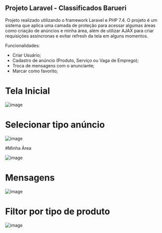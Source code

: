 ## Projeto Laravel - Classificados Barueri

Projeto realizado utilizando o framework Laravel e PHP 7.4. O projeto é um sistema que aplica uma camada de proteção para acessar algumas áreas como criação de anúncios e minha área, além de utilizar AJAX para criar requisições assíncronas e evitar refresh da tela em alguns momentos.

Funcionalidades:
- Criar Usuário;
- Cadastro de anúncio (Produto, Serviço ou Vaga de Emprego);
- Troca de mensagens com o anunciante;
- Marcar como favorito;

# Tela Inicial

![image](https://user-images.githubusercontent.com/64363375/220772988-f9b0e6fb-a6c3-43a4-a3b3-e0c13ec03c6d.png)

# Selecionar tipo anúncio

![image](https://user-images.githubusercontent.com/64363375/220773084-a6e129d8-f06a-4218-8355-4b75d432ee25.png)

#Minha Área

![image](https://user-images.githubusercontent.com/64363375/220773165-d9d9903a-6a50-41bd-ae1c-70053e5e5c5c.png)

# Mensagens

![image](https://user-images.githubusercontent.com/64363375/220773223-90391d3b-4d4f-4e94-b4f6-878d3c4b5220.png)

# Filtor por tipo de produto

![image](https://user-images.githubusercontent.com/64363375/220773322-f9b0a9b1-69f0-4688-a60d-2c26e186c192.png)
